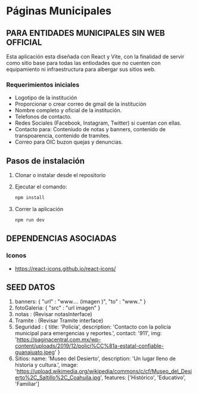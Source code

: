 # Páginas Municipales

## PARA ENTIDADES MUNICIPALES SIN WEB OFFICIAL

Esta aplicación esta diseñada con React y Vite, con la finalidad de servir como sitio base para todas las entiodades que no cuenten con equipamiento ni infraestructura para albergar sus sitios web.

### Requerimientos iniciales

- Logotipo de la institución
- Proporcionar o crear correo de  gmail de la institución
- Nombre completo y oficial de la institución.
- Telefonos de contacto.
- Redes Sociales (Facebook, Instagram, Twitter) si cuentan con ellas.
- Contacto para: Conteniudo de notas y banners, contenido de transpoarencia, contenido de tramites.
- Correo para OIC buzon quejas y denuncias.

## Pasos de instalación

1. Clonar o instalar desde el repositorio
2. Ejecutar el comando:

    ```bash
    npm install
    ```

3. Correr la aplicación

    ```bash
    npm run dev
    ```

## DEPENDENCIAS ASOCIADAS

### Iconos

- <https://react-icons.github.io/react-icons/>

## SEED DATOS

1. banners: {
    "url" : "www.... (imagen )",
    "to" : "www.."
    }
2. fotoGaleria: {
   "src" : "url imagen"
}
3. notas : (Revisar notasInterface)
4. Tramite : (Revisar Tramite interface)
5. Seguridad :   {
        title: 'Policía',
        description: 'Contacto con la policía municipal para emergencias y reportes.',
        contact: '911',
        img: 'https://paginacentral.com.mx/wp-content/uploads/2019/12/polici%CC%81a-estatal-confiable-guanajuato.jpeg'
        }
6. Sitios:
   name: 'Museo del Desierto',
    description: 'Un lugar lleno de historia y cultura.',
    image: 'https://upload.wikimedia.org/wikipedia/commons/c/cf/Museo_del_Desierto%2C_Saltillo%2C_Coahuila.jpg',
    features: ['Histórico', 'Educativo', 'Familiar']